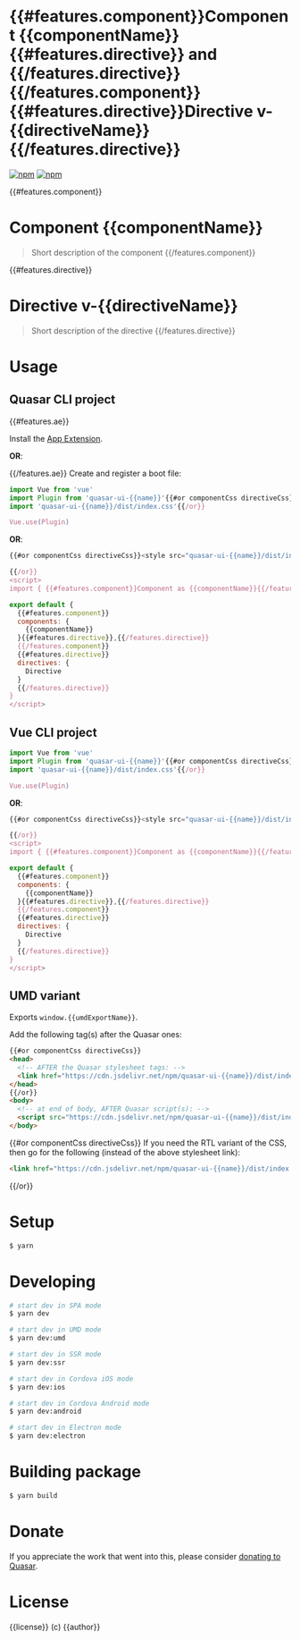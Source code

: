 # {{#features.component}}Component {{componentName}}{{#features.directive}} and {{/features.directive}}{{/features.component}}{{#features.directive}}Directive v-{{directiveName}}{{/features.directive}}

[![npm](https://img.shields.io/npm/v/quasar-ui-{{name}}.svg?label=quasar-ui-{{name}})](https://www.npmjs.com/package/quasar-ui-{{name}})
[![npm](https://img.shields.io/npm/dt/quasar-ui-{{name}}.svg)](https://www.npmjs.com/package/quasar-ui-{{name}})

{{#features.component}}
# Component {{componentName}}
> Short description of the component
{{/features.component}}

{{#features.directive}}
# Directive v-{{directiveName}}
> Short description of the directive
{{/features.directive}}

# Usage

## Quasar CLI project
{{#features.ae}}

Install the [App Extension](../app-extension).

**OR**:

{{/features.ae}}
Create and register a boot file:

```js
import Vue from 'vue'
import Plugin from 'quasar-ui-{{name}}'{{#or componentCss directiveCss}}
import 'quasar-ui-{{name}}/dist/index.css'{{/or}}

Vue.use(Plugin)
```

**OR**:

```js
{{#or componentCss directiveCss}}<style src="quasar-ui-{{name}}/dist/index.css"></style>

{{/or}}
<script>
import { {{#features.component}}Component as {{componentName}}{{/features.component}}{{#features.directive}}, {{/features.directive}}{{#features.directive}}Directive{{/features.directive}} } from 'quasar-ui-{{name}}'

export default {
  {{#features.component}}
  components: {
    {{componentName}}
  }{{#features.directive}},{{/features.directive}}
  {{/features.component}}
  {{#features.directive}}
  directives: {
    Directive
  }
  {{/features.directive}}
}
</script>
```

## Vue CLI project

```js
import Vue from 'vue'
import Plugin from 'quasar-ui-{{name}}'{{#or componentCss directiveCss}}
import 'quasar-ui-{{name}}/dist/index.css'{{/or}}

Vue.use(Plugin)
```

**OR**:

```js
{{#or componentCss directiveCss}}<style src="quasar-ui-{{name}}/dist/index.css"></style>

{{/or}}
<script>
import { {{#features.component}}Component as {{componentName}}{{/features.component}}{{#features.directive}}, {{/features.directive}}{{#features.directive}}Directive{{/features.directive}} } from 'quasar-ui-{{name}}'

export default {
  {{#features.component}}
  components: {
    {{componentName}}
  }{{#features.directive}},{{/features.directive}}
  {{/features.component}}
  {{#features.directive}}
  directives: {
    Directive
  }
  {{/features.directive}}
}
</script>
```

## UMD variant

Exports `window.{{umdExportName}}`.

Add the following tag(s) after the Quasar ones:

```html
{{#or componentCss directiveCss}}
<head>
  <!-- AFTER the Quasar stylesheet tags: -->
  <link href="https://cdn.jsdelivr.net/npm/quasar-ui-{{name}}/dist/index.min.css" rel="stylesheet" type="text/css">
</head>
{{/or}}
<body>
  <!-- at end of body, AFTER Quasar script(s): -->
  <script src="https://cdn.jsdelivr.net/npm/quasar-ui-{{name}}/dist/index.umd.min.js"></script>
</body>
```
{{#or componentCss directiveCss}}
If you need the RTL variant of the CSS, then go for the following (instead of the above stylesheet link):
```html
<link href="https://cdn.jsdelivr.net/npm/quasar-ui-{{name}}/dist/index.rtl.min.css" rel="stylesheet" type="text/css">
```
{{/or}}

# Setup
```bash
$ yarn
```

# Developing
```bash
# start dev in SPA mode
$ yarn dev

# start dev in UMD mode
$ yarn dev:umd

# start dev in SSR mode
$ yarn dev:ssr

# start dev in Cordova iOS mode
$ yarn dev:ios

# start dev in Cordova Android mode
$ yarn dev:android

# start dev in Electron mode
$ yarn dev:electron
```

# Building package
```bash
$ yarn build
```

# Donate
If you appreciate the work that went into this, please consider [donating to Quasar](https://donate.quasar.dev).

# License
{{license}} (c) {{author}}
